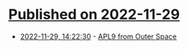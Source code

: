 # [Published on 2022-11-29](index.md)

* [2022-11-29, 14:22:30](https://news.ycombinator.com/item?id=33787911) - [APL9 from Outer Space](https://www.youtube.com/watch?v=gb57gpVo0Es)
